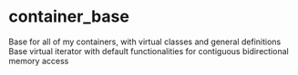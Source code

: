 # container_base
Base for all of my containers, with virtual classes and general definitions
Base virtual iterator with default functionalities for contiguous bidirectional memory access
